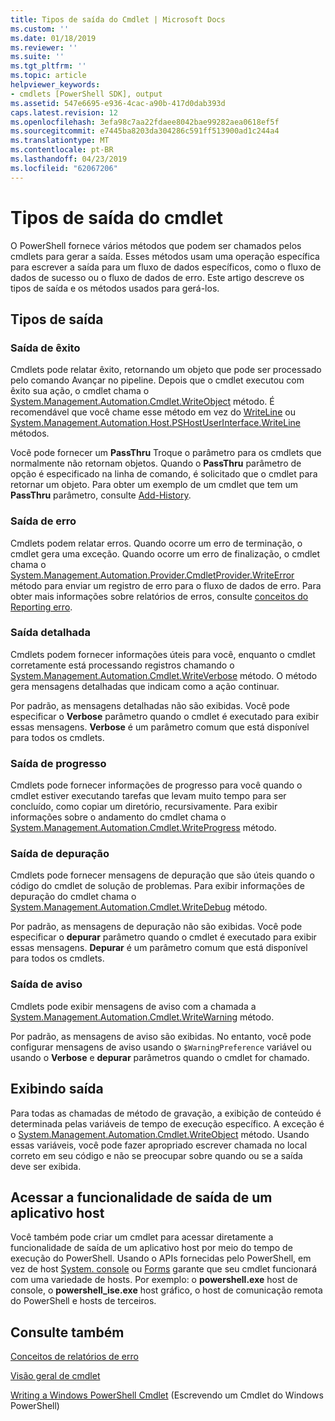 ```yaml
---
title: Tipos de saída do Cmdlet | Microsoft Docs
ms.custom: ''
ms.date: 01/18/2019
ms.reviewer: ''
ms.suite: ''
ms.tgt_pltfrm: ''
ms.topic: article
helpviewer_keywords:
- cmdlets [PowerShell SDK], output
ms.assetid: 547e6695-e936-4cac-a90b-417d0dab393d
caps.latest.revision: 12
ms.openlocfilehash: 3efa98c7aa22fdaee8042bae99282aea0618ef5f
ms.sourcegitcommit: e7445ba8203da304286c591ff513900ad1c244a4
ms.translationtype: MT
ms.contentlocale: pt-BR
ms.lasthandoff: 04/23/2019
ms.locfileid: "62067206"
---
```

# <a name="types-of-cmdlet-output"></a>Tipos de saída do cmdlet

O PowerShell fornece vários métodos que podem ser chamados pelos cmdlets para gerar a saída. Esses métodos usam uma operação específica para escrever a saída para um fluxo de dados específicos, como o fluxo de dados de sucesso ou o fluxo de dados de erro. Este artigo descreve os tipos de saída e os métodos usados para gerá-los.

## <a name="types-of-output"></a>Tipos de saída

### <a name="success-output"></a>Saída de êxito

Cmdlets pode relatar êxito, retornando um objeto que pode ser processado pelo comando Avançar no pipeline. Depois que o cmdlet executou com êxito sua ação, o cmdlet chama o [System.Management.Automation.Cmdlet.WriteObject](/dotnet/api/System.Management.Automation.Cmdlet.WriteObject) método. É recomendável que você chame esse método em vez do [WriteLine](/dotnet/api/System.Console.WriteLine) ou [System.Management.Automation.Host.PSHostUserInterface.WriteLine](/dotnet/api/System.Management.Automation.Host.PSHostUserInterface.WriteLine) métodos.

Você pode fornecer um **PassThru** Troque o parâmetro para os cmdlets que normalmente não retornam objetos.
Quando o **PassThru** parâmetro de opção é especificado na linha de comando, é solicitado que o cmdlet para retornar um objeto. Para obter um exemplo de um cmdlet que tem um **PassThru** parâmetro, consulte [Add-History](/powershell/module/Microsoft.PowerShell.Core/Add-History).

### <a name="error-output"></a>Saída de erro

Cmdlets podem relatar erros. Quando ocorre um erro de terminação, o cmdlet gera uma exceção. Quando ocorre um erro de finalização, o cmdlet chama o [System.Management.Automation.Provider.CmdletProvider.WriteError](/dotnet/api/System.Management.Automation.Provider.CmdletProvider.WriteError) método para enviar um registro de erro para o fluxo de dados de erro. Para obter mais informações sobre relatórios de erros, consulte [conceitos do Reporting erro](./error-reporting-concepts.md).

### <a name="verbose-output"></a>Saída detalhada

Cmdlets podem fornecer informações úteis para você, enquanto o cmdlet corretamente está processando registros chamando o [System.Management.Automation.Cmdlet.WriteVerbose](/dotnet/api/System.Management.Automation.Cmdlet.WriteVerbose) método. O método gera mensagens detalhadas que indicam como a ação continuar.

Por padrão, as mensagens detalhadas não são exibidas. Você pode especificar o **Verbose** parâmetro quando o cmdlet é executado para exibir essas mensagens. **Verbose** é um parâmetro comum que está disponível para todos os cmdlets.

### <a name="progress-output"></a>Saída de progresso

Cmdlets pode fornecer informações de progresso para você quando o cmdlet estiver executando tarefas que levam muito tempo para ser concluído, como copiar um diretório, recursivamente. Para exibir informações sobre o andamento do cmdlet chama o [System.Management.Automation.Cmdlet.WriteProgress](/dotnet/api/System.Management.Automation.Cmdlet.WriteProgress) método.

### <a name="debug-output"></a>Saída de depuração

Cmdlets pode fornecer mensagens de depuração que são úteis quando o código do cmdlet de solução de problemas. Para exibir informações de depuração do cmdlet chama o [System.Management.Automation.Cmdlet.WriteDebug](/dotnet/api/System.Management.Automation.Cmdlet.WriteDebug) método.

Por padrão, as mensagens de depuração não são exibidas. Você pode especificar o **depurar** parâmetro quando o cmdlet é executado para exibir essas mensagens. **Depurar** é um parâmetro comum que está disponível para todos os cmdlets.

### <a name="warning-output"></a>Saída de aviso

Cmdlets pode exibir mensagens de aviso com a chamada a [System.Management.Automation.Cmdlet.WriteWarning](/dotnet/api/System.Management.Automation.Cmdlet.WriteWarning) método.

Por padrão, as mensagens de aviso são exibidas. No entanto, você pode configurar mensagens de aviso usando o `$WarningPreference` variável ou usando o **Verbose** e **depurar** parâmetros quando o cmdlet for chamado.

## <a name="displaying-output"></a>Exibindo saída

Para todas as chamadas de método de gravação, a exibição de conteúdo é determinada pelas variáveis de tempo de execução específico. A exceção é o [System.Management.Automation.Cmdlet.WriteObject](/dotnet/api/System.Management.Automation.Cmdlet.WriteObject) método. Usando essas variáveis, você pode fazer apropriado escrever chamada no local correto em seu código e não se preocupar sobre quando ou se a saída deve ser exibida.

## <a name="accessing-the-output-functionality-of-a-host-application"></a>Acessar a funcionalidade de saída de um aplicativo host

Você também pode criar um cmdlet para acessar diretamente a funcionalidade de saída de um aplicativo host por meio do tempo de execução do PowerShell. Usando o APIs fornecidas pelo PowerShell, em vez de host [System. console](/dotnet/api/System.Console) ou [Forms](/dotnet/api/System.Windows.Forms) garante que seu cmdlet funcionará com uma variedade de hosts. Por exemplo: o **powershell.exe** host de console, o **powershell_ise.exe** host gráfico, o host de comunicação remota do PowerShell e hosts de terceiros.

## <a name="see-also"></a>Consulte também

[Conceitos de relatórios de erro](./error-reporting-concepts.md)

[Visão geral de cmdlet](./cmdlet-overview.md)

[Writing a Windows PowerShell Cmdlet](./writing-a-windows-powershell-cmdlet.md) (Escrevendo um Cmdlet do Windows PowerShell)